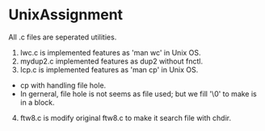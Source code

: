 # UnixAssignment
All .c files are seperated utilities.

1. lwc.c is implemented features as 'man wc' in Unix OS.
2. mydup2.c implemented features as dup2 without fnctl.
3. lcp.c is implemented features as 'man cp' in Unix OS.
  - cp with handling file hole.
  - In gerneral, file hole is not seems as file used; but we fill '\0' to make is in a block.
4. ftw8.c is modify original ftw8.c to make it search file with chdir.
